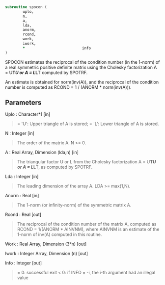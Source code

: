 ```fortran
subroutine spocon (
		uplo,
		n,
		a,
		lda,
		anorm,
		rcond,
		work,
		iwork,
		*                          info
)
```

 SPOCON estimates the reciprocal of the condition number (in the
 1-norm) of a real symmetric positive definite matrix using the
 Cholesky factorization A = U**T*U or A = L*L**T computed by SPOTRF.

 An estimate is obtained for norm(inv(A)), and the reciprocal of the
 condition number is computed as RCOND = 1 / (ANORM * norm(inv(A))).

## Parameters
Uplo : Character*1 [in]
> = 'U':  Upper triangle of A is stored;
> = 'L':  Lower triangle of A is stored.

N : Integer [in]
> The order of the matrix A.  N >= 0.

A : Real Array, Dimension (lda,n) [in]
> The triangular factor U or L from the Cholesky factorization
> A = U**T*U or A = L*L**T, as computed by SPOTRF.

Lda : Integer [in]
> The leading dimension of the array A.  LDA >= max(1,N).

Anorm : Real [in]
> The 1-norm (or infinity-norm) of the symmetric matrix A.

Rcond : Real [out]
> The reciprocal of the condition number of the matrix A,
> computed as RCOND = 1/(ANORM * AINVNM), where AINVNM is an
> estimate of the 1-norm of inv(A) computed in this routine.

Work : Real Array, Dimension (3*n) [out]

Iwork : Integer Array, Dimension (n) [out]

Info : Integer [out]
> = 0:  successful exit
> < 0:  if INFO = -i, the i-th argument had an illegal value

